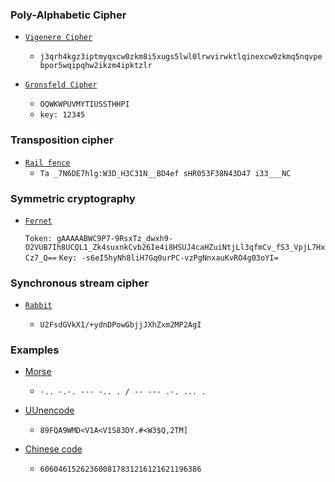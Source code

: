### Poly-Alphabetic Cipher

- [`Vigenere Cipher`](https://www.dcode.fr/vigenere-cipher)
  - `j3qrh4kgz3iptmyqxcw0zkm8i5xugs5lwl0lrwvirwktlqinexcw0zkmq5nqvpebpor5wqipqhw2ikzm4ipktzlr`

- [`Gronsfeld Cipher`](https://www.dcode.fr/gronsfeld-cipher)
  - `OQWKWPUVMYTIUSSTHHPI`
  - `key: 12345`

### Transposition cipher
 
 - [`Rail fence`](https://www.dcode.fr/rail-fence-cipher)
   - `Ta _7N6DE7hlg:W3D_H3C31N__BD4ef sHR053F38N43D47 i33___NC`


### Symmetric cryptography

- [`Fernet`](https://asecuritysite.com/encryption/ferdecode)

  `Token: gAAAAABWC9P7-9RsxTz_dwxh9-O2VUB7Ih8UCQL1_Zk4suxnkCvb26Ie4i8HSUJ4caHZuiNtjLl3qfmCv_fS3_VpjL7HxCz7_Q==`
  `Key: -s6eI5hyNh8liH7Gq0urPC-vzPgNnxauKvRO4g03oYI=` 
 
### Synchronous stream cipher

- [`Rabbit`](https://en.wikipedia.org/wiki/Rabbit_(cipher))

  - `U2FsdGVkX1/+ydnDPowGbjjJXhZxm2MP2AgI`

### Examples
  - [Morse](https://www.dcode.fr/morse-code)
    - `-.. -.-. --- -.. . / -- --- .-. ... .`
    
  - [UUnencode](https://www.dcode.fr/uu-encoding)
    - `89FQA9WMD<V1A<V1S83DY.#<W3$Q,2TM]`
    
  - [Chinese code](http://code.mcdvisa.com/)
    - `606046152623600817831216121621196386`

